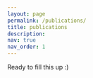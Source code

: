 ```yaml
---
layout: page
permalink: /publications/
title: publications
description:
nav: true
nav_order: 1
---
```

<!-- _pages/publications.md -->

<p>Ready to fill this up :)</p>
